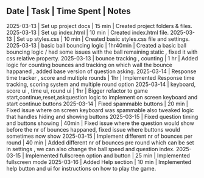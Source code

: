 ﻿Date       | Task                           | Time Spent | Notes
---------------------------------------------------------------
2025-03-13 | Set up project docs      | 15 min     | Created project folders & files.
2025-03-13 | Set up index.html        | 10 min     | Created index.html file.
2025-03-13 | Set up styles.css        | 10 min     | Created basic styles.css file and settings.
2025-03-13 | basic ball bouncing logic | 1hr40min |  Created a basic ball bouncing logic / had some issues with the ball remaining static , fixed it with css relative property.
2025-03-13 | bounce tracking , counting | 1 hr | Added logic for counting bounces and tracking on which wall the bounce happaned , added base version of question asking.
2025-03-14 | Response time tracker , score and multiple rounds | 1hr | Implemented Response time tracking, scoring system and multiple round option
2025-03-14 | keyboard, score ui , time ui, round ui | 1hr | Bigger refactor to game start,continue,reset,askquestion logic to implement on screen keyboard and start continue buttons
2025-03-14 | Fixed spammable buttons | 20 min | Fixed issue where on screen keyboard was spammable also tweaked logic that handles hiding and showing buttons
2025-03-15 | Fixed question timing and buttons showing | 40min | Fixed issue where the question would show before the nr of bounces happaned, fixed issue where buttons would sometimes now show
2025-03-15 | Implement different nr of bounces per round | 40 min | Added different nr of bounces pre round which can be set in settings , we can also change the ball speed and question index.
2025-03-15 | Implemented fullscreen option and button | 25 min | Implemented fullscreen mode
2025-03-16 | Added Help section | 10 min | Implemented help button and ui for instructions on how to play the game.